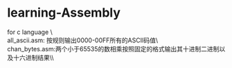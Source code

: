 # learning-Assembly
for c language \\\
all_ascii.asm: 按规则输出0000-00FF所有的ASCII码值\\\
chan_bytes.asm:两个小于65535的数相乘按照固定的格式输出其十进制二进制以及十六进制结果\\\
